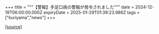+++
title = """【警報】手足口病の警報が発令されました"""
date = 2024-12-19T06:00:00.000Z
expiryDate = 2025-01-29T01:39:23.986Z
tags = ["kuriyama","news"]
+++


[[source]](https://www.town.kuriyama.hokkaido.jp/soshiki/38/18642.html)
